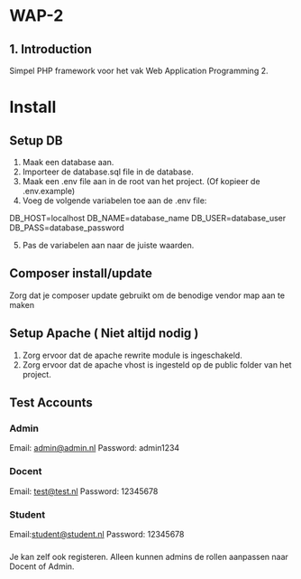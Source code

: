 # WAP-2

## 1. Introduction
Simpel PHP framework voor het vak Web Application Programming 2.

# Install
## Setup DB
1. Maak een database aan.
2. Importeer de database.sql file in de database.
3. Maak een .env file aan in de root van het project. (Of kopieer de .env.example)
4. Voeg de volgende variabelen toe aan de .env file:

DB_HOST=localhost
DB_NAME=database_name
DB_USER=database_user
DB_PASS=database_password

5. Pas de variabelen aan naar de juiste waarden.

## Composer install/update
Zorg dat je composer update gebruikt om de benodige vendor map aan te maken

## Setup Apache ( Niet altijd nodig )
1. Zorg ervoor dat de apache rewrite module is ingeschakeld.
2. Zorg ervoor dat de apache vhost is ingesteld op de public folder van het project.

## Test Accounts 
### Admin
Email: admin@admin.nl
Password: admin1234

### Docent
Email: test@test.nl
Password: 12345678

### Student
Email:student@student.nl
Password: 12345678

### 
Je kan zelf ook registeren. Alleen kunnen admins de rollen aanpassen naar Docent of Admin.